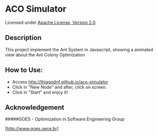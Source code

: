 ACO Simulator
==========

Licensed under [Apache License, Version 2.0][].

Description
----

This project implement the Ant System in Javascript, showing a animated view about the Ant Colony Optimization

How to Use:
-----

- Access http://thiagodnf.github.io/aco-simulator
- Click in "New Node" and after, click on screen.
- Click in "Start" and enjoy it!

Acknowledgement
----

#####GOES - Opitimization in Software Engineering Group

[http://www.goes.uece.br]

[Apache License, Version 2.0]:  http://www.apache.org/licenses/LICENSE-2.0
[http://www.goes.uece.br]:  http://www.goes.uece.br
[http://www.graphviz.org]: http://www.graphviz.org

